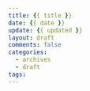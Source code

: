 ```yaml
---
title: {{ title }}
date: {{ date }}
update: {{ updated }}
layout: draft
comments: false
categories:
  - archives
  - draft
tags:
---
```

